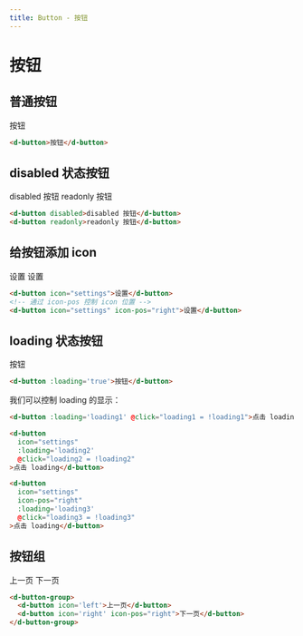 ```yaml
---
title: Button - 按钮
---
```

# 按钮

## 普通按钮

<wrapper>
  <d-button>按钮</d-button>
</wrapper> 

```html
<d-button>按钮</d-button>
```

## disabled 状态按钮

<wrapper>
  <d-button disabled>disabled 按钮</d-button>
  <d-button readonly>readonly 按钮</d-button>
</wrapper> 

```html
<d-button disabled>disabled 按钮</d-button>
<d-button readonly>readonly 按钮</d-button>
```

## 给按钮添加 icon

<wrapper>
  <d-button icon="settings">设置</d-button>
  <d-button
    icon="settings"
    icon-pos="right"
  >设置</d-button>
</wrapper> 

```html
<d-button icon="settings">设置</d-button>
<!-- 通过 icon-pos 控制 icon 位置 -->
<d-button icon="settings" icon-pos="right">设置</d-button>
```
    
## loading 状态按钮

<wrapper>
  <d-button :loading='true'>按钮</d-button>
</wrapper>

```html
<d-button :loading='true'>按钮</d-button>
```

我们可以控制 loading 的显示：

<wrapper>
  <loading-button></loading-button>
</wrapper>

```html
<d-button :loading='loading1' @click="loading1 = !loading1">点击 loading</d-button>

<d-button
  icon="settings"
  :loading='loading2'
  @click="loading2 = !loading2"
>点击 loading</d-button>

<d-button
  icon="settings"
  icon-pos="right"
  :loading='loading3'
  @click="loading3 = !loading3"
>点击 loading</d-button>
```

## 按钮组

<wrapper>
  <d-button-group>
    <d-button icon='left'>上一页</d-button>
    <d-button icon='right' icon-pos="right">下一页</d-button>
  </d-button-group>
</wrapper>

```html
<d-button-group>
  <d-button icon='left'>上一页</d-button>
  <d-button icon='right' icon-pos="right">下一页</d-button>
</d-button-group>
```
    